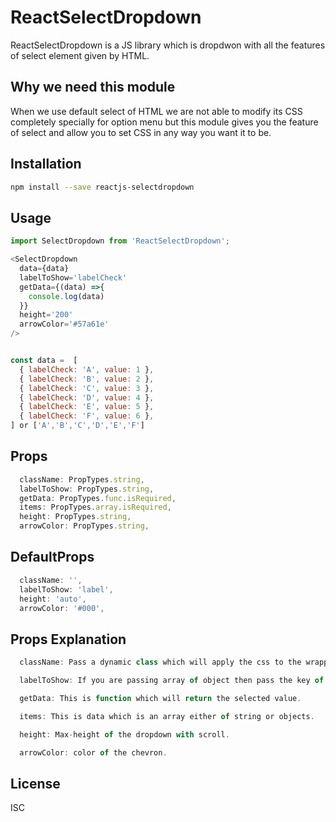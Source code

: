 # ReactSelectDropdown

ReactSelectDropdown is a JS library which is dropdwon with all the features of select element given by HTML. 

## Why we need this module

When we use default select of HTML we are not able to modify its CSS completely specially for option menu but this module gives you the feature of select and allow you to set CSS in any way you want it to be.

## Installation

```bash
npm install --save reactjs-selectdropdown
```

## Usage

```js
import SelectDropdown from 'ReactSelectDropdown';

<SelectDropdown 
  data={data} 
  labelToShow='labelCheck' 
  getData={(data) =>{
    console.log(data)
  }}
  height='200'
  arrowColor='#57a61e'
/>


const data =  [
  { labelCheck: 'A', value: 1 },
  { labelCheck: 'B', value: 2 },
  { labelCheck: 'C', value: 3 },
  { labelCheck: 'D', value: 4 },
  { labelCheck: 'E', value: 5 },
  { labelCheck: 'F', value: 6 },
] or ['A','B','C','D','E','F']
```

## Props

```js
  className: PropTypes.string,
  labelToShow: PropTypes.string,
  getData: PropTypes.func.isRequired,
  items: PropTypes.array.isRequired,
  height: PropTypes.string,
  arrowColor: PropTypes.string,
```

## DefaultProps

```js
  className: '',
  labelToShow: 'label',
  height: 'auto',
  arrowColor: '#000',
```

## Props Explanation

```js
  className: Pass a dynamic class which will apply the css to the wrapper.

  labelToShow: If you are passing array of object then pass the key of the object you want to render.

  getData: This is function which will return the selected value.

  items: This is data which is an array either of string or objects.

  height: Max-height of the dropdown with scroll.

  arrowColor: color of the chevron.
```

## License

ISC
